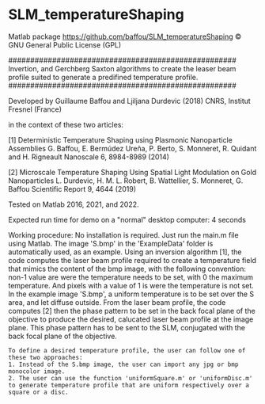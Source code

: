 # SLM_temperatureShaping
Matlab package
https://github.com/baffou/SLM_temperatureShaping
© GNU General Public License (GPL)

####################################################
Invertion, and Gerchberg Saxton algorithms
to create the leaser beam profile
suited to generate a predifined temperature profile.
####################################################

Developed by
Guillaume Baffou and Ljiljana Durdevic (2018)
CNRS, Institut Fresnel (France)

in the context of these two articles:

[1] Deterministic Temperature Shaping using Plasmonic Nanoparticle Assemblies
    G. Baffou, E. Bermúdez Ureña, P. Berto, S. Monneret, R. Quidant and H. Rigneault
    Nanoscale 6, 8984-8989 (2014)

[2] Microscale Temperature Shaping Using Spatial Light Modulation on Gold Nanoparticles
    L. Durdevic, H. M. L. Robert, B. Wattellier, S. Monneret, G. Baffou
    Scientific Report 9, 4644 (2019)

Tested on Matlab 2016, 2021, and 2022.

Expected run time for demo on a "normal" desktop computer: 4 seconds

Working procedure:
    No installation is required. Just run the main.m file using Matlab.
    The image 'S.bmp' in the 'ExampleData' folder is automatically used, as an example.
    Using an inversion algorithm [1], the code computes the laser beam profile required to create a temperature field that mimics the content of the bmp image, with the following convention: non-1 value are were the temperature needs to be set, with 0 the maximum temperature. And pixels with a value of 1 is were the temperature is not set. In the example image 'S.bmp', a uniform temperature is to be set over the S area, and let diffuse outside.
    From the laser beam profile, the code computes [2] then the phase pattern to be set in the back focal plane of the objective to produce the desired, calucated laser beam profile at the image plane. This phase pattern has to be sent to the SLM, conjugated with the back focal plane of the objective.

    To define a desired temperature profile, the user can follow one of these two approaches:
    1. Instead of the S.bmp image, the user can import any jpg or bmp monocolor image.
    2. The user can use the function 'uniformSquare.m' or 'uniformDisc.m' to generate temperature profile that are uniform respectively over a square or a disc.